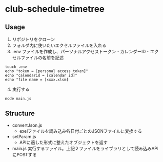 # club-schedule-timetree
## Usage
1. リポジトリをクローン
2. フォルダ内に使いたいエクセルファイルを入れる
3. .env ファイルを作成し、パーソナルアクセストークン・カレンダーID・エクセルファイルの名前を記述
```
touch .env
echo "token = [personal access token]"
echo "calendarid = [calendar id]"
echo "file name = [xxxx.xlsm]
```
4. 実行する
```
node main.js
```
## Structure
- convertJson.js
    - exelファイルを読み込み各日付ごとのJSONファイルに変換する
- setParam.js
    - APIに適した形式に整えたオブジェクトを返す
- main.js
    実行するファイル。上記２ファイルをライブラリとして読み込みAPIにPOSTする